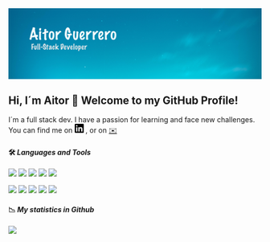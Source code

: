 <img align='center' src="https://github.com/Aitorgb/Aitorgb/blob/main/images/bg-Aitor.jpg" alt="bg-Aitor" />


## Hi, I´m Aitor 👋 Welcome to my GitHub Profile!

I´m a full stack dev. I have a passion for learning and face new challenges.
You can find me on <a href="https://www.linkedin.com/in/aitor-guerrero/"><img src="https://github.com/Aitorgb/Aitorgb/blob/main/images/linkedin.svg" height="18" width="18" ></a> , or on [:envelope:](mailto:aitorguerrero9@gmail.com)

<!--
**Aitorgb/Aitorgb** is a ✨ _special_ ✨ repository because its `README.md` (this file) appears on your GitHub profile.
https://simpleicons.org/
https://shields.io/
https://github.com/Ileriayo/markdown-badges
Here are some ideas to get you started:
![](https://github-readme-stats.vercel.app/api/top-langs/?username=Aitorgb&theme=react&layout=compact)

- 🔭 I’m currently working on ...
- 🌱 I’m currently learning ...
- 👯 I’m looking to collaborate on ...
- 🤔 I’m looking for help with ...
- 💬 Ask me about ...
- 📫 How to reach me: ...
- 😄 Pronouns: ...
- ⚡ Fun fact: ...
-->

#### 🛠 *Languages and Tools*

![](https://img.shields.io/badge/Language-JavaScript-informational?style=flat)
![](https://img.shields.io/badge/Language-NodeJs-informational?style=flat)
![](https://img.shields.io/badge/Language-Php-informational?style=flat)
![](https://img.shields.io/badge/Language-Css3-informational?style=flat)
![](https://img.shields.io/badge/Language-Html5-informational?style=flat)

![](https://img.shields.io/badge/Database-MySql-green?style=flat)
![](https://img.shields.io/badge/Tools-NetBeans-yellow?style=flat)
![](https://img.shields.io/badge/Tools-Postman-yellow?style=flat)
![](https://img.shields.io/badge/Database-MongoDB-green?style=flat)
![](https://img.shields.io/badge/Tools-VsCode-yellow?style=flat)


#### :chart_with_downwards_trend: *My statistics in Github*

![](https://github-readme-stats.vercel.app/api?username=Aitorgb&theme=react&show_icons=true)





